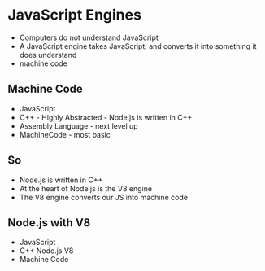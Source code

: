 # JavaScript Engines

- Computers do not understand JavaScript
- A JavaScript engine takes JavaScript, and converts it into something it does understand
- machine code

## Machine Code

- JavaScript
- C++ - Highly Abstracted - Node.js is written in C++
- Assembly Language - next level up
- MachineCode - most basic

## So

- Node.js is written in C++
- At the heart of Node.js is the V8 engine
- The V8 engine converts our JS into machine code

## Node.js with V8

- JavaScript
- C++ Node.js V8
- Machine Code
